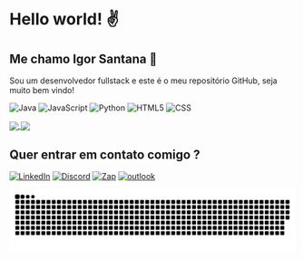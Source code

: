 <h1>Hello world! ✌️</h1>

<h2>Me chamo Igor Santana 🤖 </h2>
<p>Sou um desenvolvedor fullstack e este é o meu repositório GitHub, seja muito bem vindo! </p>

![Java](https://img.shields.io/badge/Java-ED8B00?style=for-the-badge&logo=openjdk&logoColor=white)
![JavaScript](https://img.shields.io/badge/JavaScript-F7DF1E?style=for-the-badge&logo=javascript&logoColor=black)
![Python](https://img.shields.io/badge/Python-14354C?style=for-the-badge&logo=python&logoColor=white)
![HTML5](https://img.shields.io/badge/HTML5-E34F26?style=for-the-badge&logo=html5&logoColor=white)
![CSS](https://img.shields.io/badge/CSS3-1572B6?style=for-the-badge&logo=css3&logoColor=white)




<a href="https://github.com/anuraghazra/github-readme-stats">
  <img height=200 align="center" src="https://github-readme-stats.vercel.app/api?username=IGRSTANA" />
</a>
<a href="https://github.com/anuraghazra/convoychat">
  <img height=200 align="center" src="https://github-readme-stats.vercel.app/api/top-langs?username=IGRSTANA&layout=compact&langs_count=8&card_width=320" />
</a>

<h2>Quer entrar em contato comigo ?</h2>

[![LinkedIn](https://img.shields.io/badge/LinkedIn-0077B5?style=for-the-badge&logo=linkedin&logoColor=white)](https://www.linkedin.com/in/igrstana/)
[![Discord](https://img.shields.io/badge/Discord-7289DA?style=for-the-badge&logo=discord&logoColor=white)](https://www.discord.com/in/igrstana/)
[![Zap](https://img.shields.io/badge/WhatsApp-25D366?style=for-the-badge&logo=whatsapp&logoColor=white)](https://api.whatsapp.com/send?phone=5581992997075)
[![outlook](https://img.shields.io/badge/Microsoft_Outlook-0078D4?style=for-the-badge&logo=microsoft-outlook&logoColor=white)](mailto:igordesantana@live.com)


![snake gif](https://github.com/IGRSTANA/IGRSTANA/blob/output/github-contribution-grid-snake.svg)
